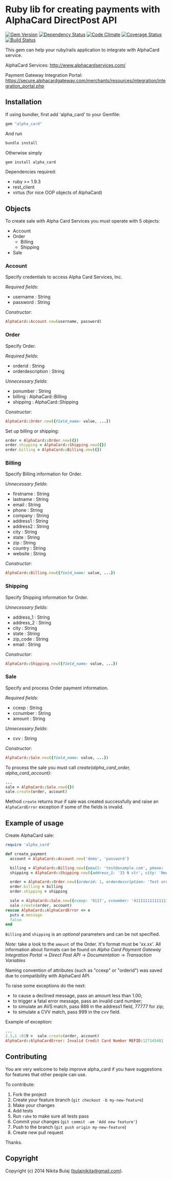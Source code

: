 # Ruby lib for creating payments with AlphaCard DirectPost API
[![Gem Version](https://badge.fury.io/rb/alpha_card.svg)](http://badge.fury.io/rb/alpha_card)
[![Dependency Status](https://gemnasium.com/budev/alpha_card.png)](https://gemnasium.com/budev/alpha_card)
[![Code Climate](https://codeclimate.com/github/budev/alpha_card.png)](https://codeclimate.com/github/budev/alpha_card)
[![Coverage Status](https://coveralls.io/repos/budev/alpha_card/badge.png?branch=master)](https://coveralls.io/r/budev/alpha_card?branch=master)
[![Build Status](https://travis-ci.org/budev/alpha_card.svg?branch=master)](https://travis-ci.org/budev/alpha_card)

This gem can help your ruby/rails application to integrate with AlphaCard service.

AlphaCard Services: 
http://www.alphacardservices.com/
     
Payment Gateway Integration Portal:
https://secure.alphacardgateway.com/merchants/resources/integration/integration_portal.php


## Installation

If using bundler, first add 'alpha_card' to your Gemfile:

```ruby
gem "alpha_card"
```

And run

```sh
bundle install
```

Otherwise simply

```sh
gem install alpha_card
```

Dependencies required:

*   ruby >= 1.9.3
*   rest_client
*   virtus (for nice OOP objects of AlphaCard)

## Objects

To create sale with Alpha Card Services you must operate with 5 objects:

*   Account
*   Order
    - Billing
    - Shipping
*   Sale

### Account

Specify credentials to access Alpha Card Services, Inc.

_Required fields_:

*   username : String
*   password : String

_Constructor_:

```ruby
AlphaCard::Account.new(username, password)
```

### Order

Specify Order.

_Required fields_:

*   orderid : String
*   orderdescription : String

_Unnecessary fields_:

*   ponumber : String
*   billing : AlphaCard::Billing
*   shipping : AlphaCard::Shipping

_Constructor_:

```ruby
AlphaCard::Order.new({field_name: value, ...})
```

Set up billing or shipping:

```ruby
order = AlphaCard::Order.new({})
order.shipping = AlphaCard::Shipping.new({})
order.billing = AlphaCard::Billing.new({})
```

### Billing

Specify Billing information for Order.

_Unnecessary fields_:

*   firstname : String
*   lastname : String
*   email : String
*   phone : String
*   company : String
*   address1 : String
*   address2 : String
*   city : String
*   state : String
*   zip : String
*   country : String
*   website : String

_Constructor_:

```ruby
AlphaCard::Billing.new({field_name: value, ...})
```

### Shipping

Specify Shipping information for Order.

_Unnecessary fields_:

*   address_1 : String
*   address_2 : String
*   city : String
*   state : String
*   zip_code : String
*   email : String

_Constructor_:

```ruby
AlphaCard::Shipping.new({field_name: value, ...})
```

### Sale

Specify and process Order payment information.

_Required fields_:

*   ccexp : String
*   ccnumber : String
*   amount : String

_Unnecessary fields_:
*   cvv : String

_Constructor_:

```ruby
AlphaCard::Sale.new({field_name: value, ...})
```

To process the sale you must call *create(_alpha_card_order_, _alpha_card_account_)*:

```ruby
...
sale = AlphaCard::Sale.new({})
sale.create(order, account)
```

Method `create` returns _true_ if sale was created successfully and raise an `AlphaCardError` 
exception if some of the fields is invalid.

## Example of usage

Create AlphaCard sale:

```ruby
require 'alpha_card'

def create_payment
  account = AlphaCard::Account.new('demo', 'password')

  billing = AlphaCard::Billing.new({email: 'test@example.com', phone: '+801311313111'})
  shipping = AlphaCard::Shipping.new({address_1: '33 N str', city: 'New York', state: 'NY', zip_code: '132'})

  order = AlphaCard::Order.new({orderid: 1, orderdescription: 'Test order'})
  order.billing = billing
  order.shipping = shipping

  sale = AlphaCard::Sale.new({ccexp: '0117', ccnumber: '4111111111111111', amount: "%.2f" % 1.5 , cvv: '123'})
  sale.create(order, account)
rescue AlphaCard::AlphaCardError => e
  puts e.message
  false
end
```

`Billing` and `shipping` is an _optional_ parameters and can be not specified.

_Note_: take a look to the `amount` of the Order. It's format must be 'xx.xx'. All information about formats 
can be found on _Alpha Card Payment Gateway Integration Portal_ -> _Direct Post API_ -> _Documentation_ -> _Transaction Variables_

Naming convention of attributes (such as "ccexp" or "orderid") was saved due to compatibility with AlphaCard API.

To raise some exceptions do the next:

*   to cause a declined message, pass an amount less than 1.00;
*   to trigger a fatal error message, pass an invalid card number;
*   to simulate an AVS match, pass 888 in the address1 field, 77777 for zip;
*   to simulate a CVV match, pass 999 in the cvv field.

Example of exception:

```ruby
...
2.1.1 :019 >  sale.create(order, account)
AlphaCard::AlphaCardError: Invalid Credit Card Number REFID:127145481
```

## Contributing

You are very welcome to help improve alpha_card if you have suggestions for features that other people can use.

To contribute:

1. Fork the project
2. Create your feature branch (`git checkout -b my-new-feature`)
3. Make your changes
4. Add tests
5. Run `rake` to make sure all tests pass
6. Commit your changes (`git commit -am 'Add new feature'`)
7. Push to the branch (`git push origin my-new-feature`)
8. Create new pull request

Thanks.

## Copyright

Copyright (c) 2014 Nikita Bulaj (bulajnikita@gmail.com).